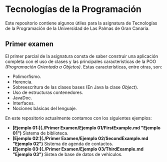 # Tecnologías de la Programación

Este repositorio contiene algunos útiles para la asignatura de Tecnologías de la Programación de la Universidad de Las Palmas de Gran Canaria.

## Primer examen

El primer parcial de la asignatura consta de saber construir una aplicación completa con el uso de clases y las principales características de la POO _(Programación Orientada a Objetos)_. Estas características, entre otras, son:

-   Polimorfismo.
-   Herencia.
-   Sobreescritura de las clases bases (En Java la clase _Object_).
-   Uso de estructuras contenedores.
-   JavaDoc.
-   Interfaces.
-   Nociones básicas del lenguaje.

En este repositorio actualmente contamos con los siguientes ejemplos:

-   **[Ejemplo 01:](./Primer Examen/Ejemplo 01/FirstExample.md "Ejemplo 01")** Sistema de biblioteca.
-   **[Ejemplo 02:](./Primer Examen/Ejemplo 02/SecondExample.md "Ejemplo 02")** Sistema de agenda de contactos.
-   **[Ejemplo 03:](./Primer Examen/Ejemplo 03/ThirdExample.md "Ejemplo 03")** Sistea de base de datos de vehículos.

